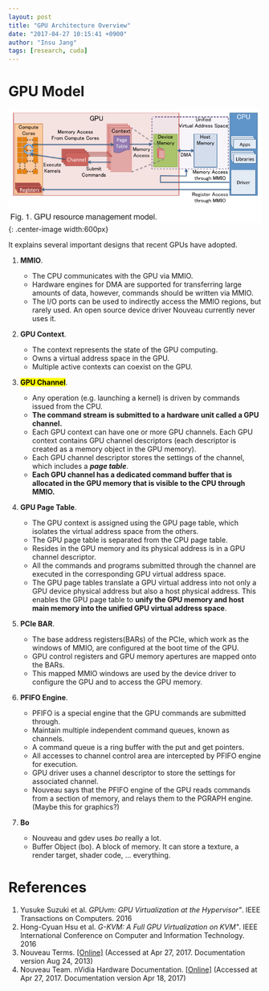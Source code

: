 ```yaml
---
layout: post
title: "GPU Architecture Overview"
date: "2017-04-27 10:15:41 +0900"
author: "Insu Jang"
tags: [research, cuda]
---
```


# GPU Model

![gpu_management_model](/assets/images/170427/gpu_management_model.png){: .center-image width:600px}

It explains several important designs that recent GPUs have adopted.

1. **MMIO**.
    - The CPU communicates with the GPU via MMIO.
    - Hardware engines for DMA are supported for transferring large amounts of data, however, commands should be written via MMIO.
    - The I/O ports can be used to indirectly access the MMIO regions, but rarely used. An open source device driver Nouveau currently never uses it.
2. **GPU Context**.
    - The context represents the state of the GPU computing.
    - Owns a virtual address space in the GPU.
    - Multiple active contexts can coexist on the GPU.
3. **<mark>GPU Channel</mark>**.
    - Any operation (e.g. launching a kernel) is driven by commands issued from the CPU.
    - **The command stream is submitted to a hardware unit called a GPU channel.**
    - Each GPU context can have one or more GPU channels. Each GPU context contains GPU channel descriptors (each descriptor is created as a memory object in the GPU memory).
    - Each GPU channel descriptor stores the settings of the channel, which includes a ***page table***.
    - **Each GPU channel has a dedicated command buffer that is allocated in the GPU memory that is visible to the CPU through MMIO.**
4. **GPU Page Table**.
    - The GPU context is assigned using the GPU page table, which isolates the virtual address space from the others.
    - The GPU page table is separated from the CPU page table.
    - Resides in the GPU memory and its physical address is in a GPU channel descriptor.
    - All the commands and programs submitted through the channel are executed in the corresponding GPU virtual address space.
    - The GPU page tables translate a GPU virtual address into not only a GPU device physical address but also a host physical address. This enables the GPU page table to **unify the GPU memory and host main memory into the unified GPU virtual address space**.
5. **PCIe BAR**.
    - The base address registers(BARs) of the PCIe, which work as the windows of MMIO, are configured at the boot time of the GPU.
    - GPU control registers and GPU memory apertures are mapped onto the BARs.
    - This mapped MMIO windows are used by the device driver to configure the GPU and to access the GPU memory.

6. **PFIFO Engine**.
    - PFIFO is a special engine that the GPU commands are submitted through.
    - Maintain multiple independent command queues, known as channels.
    - A command queue is a ring buffer with the put and get pointers.
    - All accesses to channel control area are intercepted by PFIFO engine for execution.
    - GPU driver uses a channel descriptor to store the settings for associated channel.
    - Nouveau says that the PFIFO engine of the GPU reads commands from a section of memory, and relays them to the PGRAPH engine. (Maybe this for graphics?)

7. **Bo**
    - Nouveau and gdev uses *bo* really a lot.
    - Buffer Object (bo). A block of memory. It can store a texture, a render target, shader code, ... everything.

# References
1. Yusuke Suzuki et al. *GPUvm: GPU Virtualization at the Hypervisor"*. IEEE Transactions on Computers. 2016
2. Hong-Cyuan Hsu et al. *G-KVM: A Full GPU Virtualization on KVM"*. IEEE International Conference on Computer and Information Technology. 2016
3. Nouveau Terms. [\[Online\]](https://nouveau.freedesktop.org/wiki/NouveauTerms/) (Accessed at Apr 27, 2017. Documentation version Aug 24, 2013)
4. Nouveau Team. nVidia Hardware Documentation. [\[Online\]](https://media.readthedocs.org/pdf/envytools/latest/envytools.pdf) (Accessed at Apr 27, 2017. Documentation version Apr 18, 2017)
